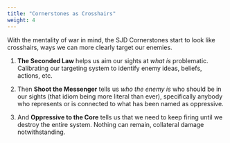 ```yaml
---
title: "Cornerstones as Crosshairs"
weight: 4
---
```


With the mentality of war in mind, the SJD Cornerstones start to look like crosshairs, ways we can more clearly target our enemies.

1. **The Seconded Law** helps us aim our sights at _what is_ problematic. Calibrating our targeting system to identify enemy ideas, beliefs, actions, etc.

2. Then **Shoot the Messenger** tells us _who the enemy is_ who should be in our sights (that idiom being more literal than ever), specifically anybody who represents or is connected to what has been named as oppressive.

3. And **Oppressive to the Core** tells us that we need to keep firing until we destroy the entire system. Nothing can remain, collateral damage notwithstanding.
